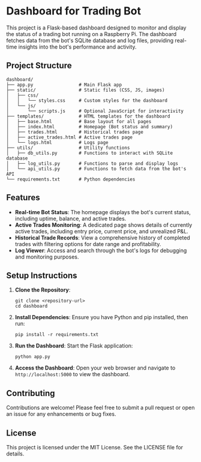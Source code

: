 # Dashboard for Trading Bot

This project is a Flask-based dashboard designed to monitor and display the status of a trading bot running on a Raspberry Pi. The dashboard fetches data from the bot's SQLite database and log files, providing real-time insights into the bot's performance and activity.

## Project Structure

```
dashboard/
├── app.py                 # Main Flask app
├── static/                # Static files (CSS, JS, images)
│   ├── css/
│   │   └── styles.css     # Custom styles for the dashboard
│   └── js/
│       └── scripts.js     # Optional JavaScript for interactivity
├── templates/             # HTML templates for the dashboard
│   ├── base.html          # Base layout for all pages
│   ├── index.html         # Homepage (Bot status and summary)
│   ├── trades.html        # Historical trades page
│   ├── active_trades.html # Active trades page
│   └── logs.html          # Logs page
├── utils/                 # Utility functions
│   ├── db_utils.py        # Functions to interact with SQLite database
│   ├── log_utils.py       # Functions to parse and display logs
│   └── api_utils.py       # Functions to fetch data from the bot's API
└── requirements.txt       # Python dependencies
```

## Features

- **Real-time Bot Status**: The homepage displays the bot's current status, including uptime, balance, and active trades.
- **Active Trades Monitoring**: A dedicated page shows details of currently active trades, including entry price, current price, and unrealized P&L.
- **Historical Trade Records**: View a comprehensive history of completed trades with filtering options for date range and profitability.
- **Log Viewer**: Access and search through the bot's logs for debugging and monitoring purposes.

## Setup Instructions

1. **Clone the Repository**:
   ```
   git clone <repository-url>
   cd dashboard
   ```

2. **Install Dependencies**:
   Ensure you have Python and pip installed, then run:
   ```
   pip install -r requirements.txt
   ```

3. **Run the Dashboard**:
   Start the Flask application:
   ```
   python app.py
   ```

4. **Access the Dashboard**:
   Open your web browser and navigate to `http://localhost:5000` to view the dashboard.

## Contributing

Contributions are welcome! Please feel free to submit a pull request or open an issue for any enhancements or bug fixes.

## License

This project is licensed under the MIT License. See the LICENSE file for details.